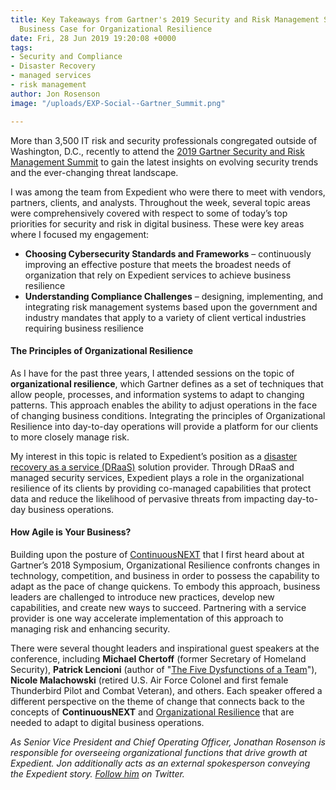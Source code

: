 ```yaml
---
title: Key Takeaways from Gartner's 2019 Security and Risk Management Summit – The
  Business Case for Organizational Resilience
date: Fri, 28 Jun 2019 19:20:08 +0000
tags:
- Security and Compliance
- Disaster Recovery
- managed services
- risk management
author: Jon Rosenson
image: "/uploads/EXP-Social--Gartner_Summit.png"

---
```

More than 3,500 IT risk and security professionals congregated outside of Washington, D.C., recently to attend the [2019 Gartner Security and Risk Management Summit](https://www.gartner.com/en/conferences/na/security-risk-management-us) to gain the latest insights on evolving security trends and the ever-changing threat landscape. 

I was among the team from Expedient who were there to meet with vendors, partners, clients, and analysts. Throughout the week, several topic areas were comprehensively covered with respect to some of today’s top priorities for security and risk in digital business. These were key areas where I focused my engagement:

* **Choosing Cybersecurity Standards and Frameworks** – continuously improving an effective posture that meets the broadest needs of organization that rely on Expedient services to achieve business resilience
* **Understanding Compliance Challenges** – designing, implementing, and integrating risk management systems based upon the government and industry mandates that apply to a variety of client vertical industries requiring business resilience

#### The Principles of Organizational Resilience

As I have for the past three years, I attended sessions on the topic of **organizational resilience**, which Gartner defines as a set of techniques that allow people, processes, and information systems to adapt to changing patterns. This approach enables the ability to adjust operations in the face of changing business conditions. Integrating the principles of Organizational Resilience into day-to-day operations will provide a platform for our clients to more closely manage risk. 

My interest in this topic is related to Expedient’s position as a [disaster recovery as a service (DRaaS)](https://www.expedient.com/services/managed-services/disaster-recovery/) solution provider. Through DRaaS and managed security services, Expedient plays a role in the organizational resilience of its clients by providing co-managed capabilities that protect data and reduce the likelihood of pervasive threats from impacting day-to-day business operations.

#### How Agile is Your Business?

Building upon the posture of [ContinuousNEXT](https://www.expedient.com/blog/is-your-organization-continuousnext/) that I first heard about at Gartner’s 2018 Symposium, Organizational Resilience confronts changes in technology, competition, and business in order to possess the capability to adapt as the pace of change quickens. To embody this approach, business leaders are challenged to introduce new practices, develop new capabilities, and create new ways to succeed. Partnering with a service provider is one way accelerate implementation of this approach to managing risk and enhancing security. 

There were several thought leaders and inspirational guest speakers at the conference, including **Michael Chertoff** (former Secretary of Homeland Security), **Patrick Lencioni** (author of "[The Five Dysfunctions of a Team](https://www.amazon.com/Five-Dysfunctions-Team-Leadership-Fable/dp/0787960756)"), **Nicole Malachowski** (retired U.S. Air Force Colonel and first female Thunderbird Pilot and Combat Veteran), and others. Each speaker offered a different perspective on the theme of change that connects back to the concepts of **ContinuousNEXT** and [Organizational Resilience](https://www.expedient.com/blog/the-evolution-of-disaster-recovery-gaining-it-resilience/) that are needed to adapt to digital business operations. 

_As Senior Vice President and Chief Operating Officer, Jonathan Rosenson is responsible for overseeing organizational functions that drive growth at Expedient. Jon additionally acts as an external spokesperson conveying the Expedient story._ [_Follow him_](https://twitter.com/rosenson) _on Twitter._